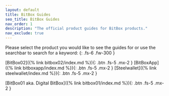 ```yaml
---
layout: default
title: BitBox Guides
seo_title: BitBox Guides
nav_order: 1
description: "The official product guides for BitBox products."
nav_exclude: true
---
```

Please select the product you would like to see the guides for or use the searchbar to search for a keyword:
{: .fs-6 .fw-300 }

[BitBox02]({% link bitbox02/index.md %}){: .btn .fs-5 .mx-2 }
[BitBoxApp]({% link bitboxapp/index.md %}){: .btn .fs-5 .mx-2  }
[Steelwallet]({% link steelwallet/index.md %}){: .btn .fs-5 .mx-2 }

[BitBox01 aka. Digital BitBox]({% link bitbox01/index.md %}){: .btn .fs-5 .mx-2  }
